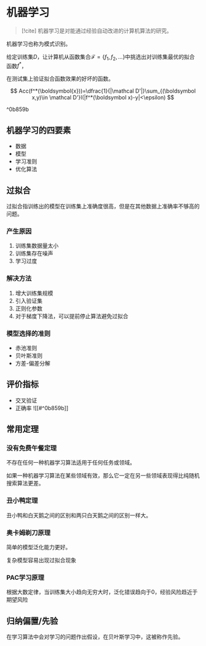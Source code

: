 # 机器学习

> [!cite]
> 机器学习是对能通过经验自动改进的计算机算法的研究。

机器学习也称为模式识别。

给定训练集$D$，让计算机从函数集合$\mathcal F=\{f_1,f_2,...\}$中挑选出对训练集最优的拟合函数$f^*$，

在测试集上验证拟合函数效果的好坏的函数。

$$
Acc(f^*(\boldsymbol{x}))=\dfrac{1}{|\mathcal D'|}\sum_{(\boldsymbol x,y)\in \mathcal D'}I(|f^*(\boldsymbol x)-y|<\epsilon)
$$

^0b859b

## 机器学习的四要素

- 数据
- 模型
- 学习准则
- 优化算法

## 过拟合

过拟合指训练出的模型在训练集上准确度很高，但是在其他数据上准确率不够高的问题。

### 产生原因

1. 训练集数据量太小
2. 训练集存在噪声
3. 学习过度

### 解决方法

1. 增大训练集规模
2. 引入验证集
3. 正则化参数
4. 对于梯度下降法，可以提前停止算法避免过拟合

### 模型选择的准则

- 赤池准则
- 贝叶斯准则
- 方差-偏差分解

## 评价指标

- 交叉验证
- 正确率
    ![[#^0b859b]]

## 常用定理

### 没有免费午餐定理

不存在任何一种机器学习算法适用于任何任务或领域。

如果一种机器学习算法在某些领域有效，那么它一定在另一些领域表现得比纯随机搜索算法更差。

### 丑小鸭定理

丑小鸭和白天鹅之间的区别和两只白天鹅之间的区别一样大。

### 奥卡姆剃刀原理

简单的模型泛化能力更好。

复杂模型容易出现过拟合现象

### PAC学习原理

根据大数定律，当训练集大小趋向无穷大时，泛化错误趋向于0，经验风险趋近于期望风险

## 归纳偏置/先验

在学习算法中会对学习的问题作出假设，在贝叶斯学习中，这被称作先验。

